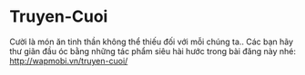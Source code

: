 Truyen-Cuoi
===========

Cười là món ăn tinh thần không thể thiếu đối với mỗi chúng ta.. Các bạn hãy thư giãn đầu óc bằng những tác phẩm siêu hài hước trong bài đăng này nhé: http://wapmobi.vn/truyen-cuoi/
